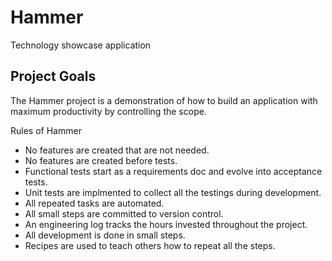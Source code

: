 # Hammer
Technology showcase application

## Project Goals

The Hammer project is a demonstration of how to build an application with maximum productivity by controlling the scope.

Rules of Hammer

* No features are created that are not needed.
* No features are created before tests.
* Functional tests start as a requirements doc and evolve into acceptance tests.
* Unit tests are implmented to collect all the testings during development.
* All repeated tasks are automated.
* All small steps are committed to version control.
* An engineering log tracks the hours invested throughout the project.
* All development is done in small steps.
* Recipes are used to teach others how to repeat all the steps.



